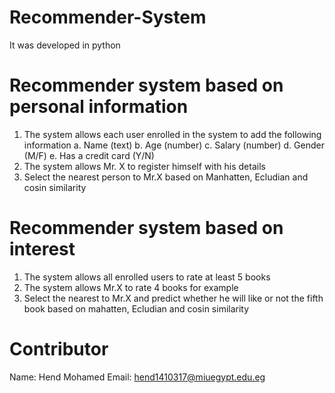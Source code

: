 # Recommender-System
It was developed in python

# Recommender system based on personal information
1.	The system allows each user enrolled in the system to add the following information
a.	Name (text)
b.	Age (number)
c.	Salary (number)
d.	Gender (M/F)
e.	Has a credit card (Y/N)
2.	The system allows Mr. X to register himself with his details
3.	Select the nearest person to Mr.X based on Manhatten, Ecludian and cosin similarity

# Recommender system based on interest
1.	The system allows all enrolled users to rate at least 5 books
2.	The system allows Mr.X to rate 4 books for example
3.	Select the nearest to Mr.X and predict whether he will like or not the fifth book based on mahatten, Ecludian and cosin similarity

# Contributor

Name: Hend Mohamed 
Email: hend1410317@miuegypt.edu.eg

